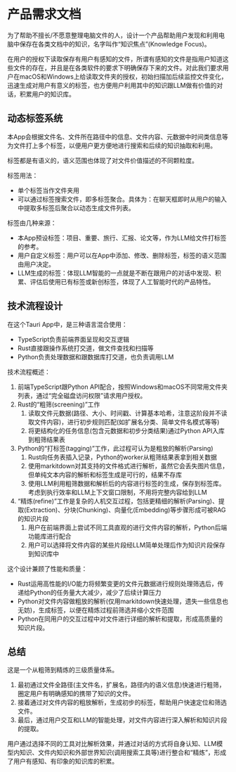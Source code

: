 # 产品需求文档

为了帮助不擅长/不愿意整理电脑文件的人，设计一个产品帮助用户发现和利用电脑中保存在各类文档中的知识，名字叫作“知识焦点”(Knowledge Focus)。

在用户的授权下读取保存有用户有感知的文件，所谓有感知的文件是指用户知道这些文件的存在，并且是在各类软件的要求下明确保存下来的文件。对此我们要求用户在macOS和Windows上给读取文件夹的授权，初始扫描加后续监控文件变化，迅速生成对用户有意义的标签，也方便用户利用其中的知识跟LLM做有价值的对话，积累用户的知识库。

## 动态标签系统

本App会根据文件名、文件所在路径中的信息、文件内容、元数据中时间类信息等为文件打上多个标签，以便用户更方便地进行搜索和后续的知识抽取和利用。

标签都是有语义的，语义范围也体现了对文件价值描述的不同颗粒度。

标签用法：

- 单个标签当作文件夹用
- 可以通过标签搜索文件，即多标签聚合。具体为：在聊天框即时从用户的输入中提取多标签后聚合以动态生成文件列表。

标签由几种来源：

- 本App预设标签：项目、重要、旅行、汇报、论文等，作为LLM给文件打标签的参考。
- 用户自定义标签：用户可以在App中添加、修改、删除标签，标签的语义范围由用户决定。
- LLM生成的标签：体现LLM智能的一点就是不断在跟用户的对话中发现、积累、评估后使用已有标签或新创标签，体现了人工智能时代的产品特性。

## 技术流程设计

在这个Tauri App中，是三种语言混合使用：

- TypeScript负责前端界面呈现和交互逻辑
- Rust直接跟操作系统打交道，做文件查找和扫描等
- Python负责处理数据和跟数据库打交道，也负责调用LLM

技术流程概述：

1. 前端TypeScript跟Python API配合，按照Windows和macOS不同常用文件夹列表，通过“完全磁盘访问权限”请求用户授权。
2. Rust的“粗筛(screening)”工作
   1. 读取文件元数据(路径、大小、时间戳、计算基本哈希，注意这阶段并不读取文件内容)，进行初步规则匹配(如扩展名分类、简单文件名模式等等)
   2. 将更结构化的任务信息(包含元数据和初步分类结果)通过Python API入库到粗筛结果表
3. Python的“打标签(tagging)”工作，此过程可认为是粗放的解析(Parsing)
   1. Rust向任务表插入记录，Python的worker从粗筛结果表拿到相关数据
   2. 使用markitdown对其支持的文件格式进行解析，虽然它会丢失图片信息，但单纯文本内容的解析和标签生成是可行的，结果不存库
   3. 使用LLM利用粗筛数据和解析后的内容进行标签的生成，保存到标签库。考虑到执行效率和LLM上下文窗口限制，不用将完整内容给到LLM
4. “精炼(refine)”工作是复杂的人机交互过程，包括更精细的解析(Parsing)、提取(Extraction)、分块(Chunking)、向量化(Embedding)等步骤形成可被RAG的知识片段
   1. 用户在前端界面上尝试不同工具直观的进行文件内容的解析，Python后端功能库进行配合
   2. 用户可以选择将文件内容的某些片段经LLM简单处理后作为知识片段保存到知识库中

这个设计兼顾了性能和质量：

- Rust运用高性能的I/O能力将频繁变更的文件元数据进行规则处理筛选后，传递给Python的任务量大大减少，减少了后续计算压力
- Python对文件内容做粗放的解析(仅用markitdown快速处理，遗失一些信息也无妨)，生成标签，以便在精炼过程前筛选并缩小文件范围
- Python在同用户的交互过程中对文件进行详细的解析和提取，形成高质量的知识片段。

## 总结

这是一个从粗筛到精炼的三级质量体系。

1. 最初通过文件全路径(主文件名，扩展名，路径内的语义信息)快速进行粗筛，圈定用户有明确感知的携带了知识的文件。
2. 接着通过对文件内容的粗放解析，生成初步的标签，帮助用户快速定位和筛选文件。
3. 最后，通过用户交互和LLM的智能处理，对文件内容进行深入解析和知识片段的提取。

用户通过选择不同的工具对比解析效果，并通过对话的方式将自身认知、LLM模型内知识、文件内知识和外部世界知识(调用搜索工具等)进行整合和“精炼”，形成了用户有感知、有印象的知识库的积累。
